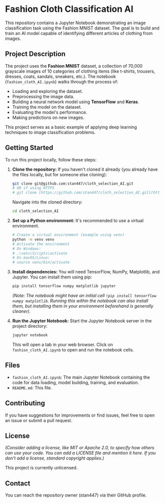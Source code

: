 # Fashion Cloth Classification AI

This repository contains a Jupyter Notebook demonstrating an image classification task using the Fashion MNIST dataset. The goal is to build and train an AI model capable of identifying different articles of clothing from images.

## Project Description

The project uses the **Fashion MNIST** dataset, a collection of 70,000 grayscale images of 10 categories of clothing items (like t-shirts, trousers, dresses, coats, sandals, sneakers, etc.). The notebook (`fashion_cloth_AI.ipynb`) walks through the process of:

* Loading and exploring the dataset.
* Preprocessing the image data.
* Building a neural network model using **TensorFlow** and **Keras**.
* Training the model on the dataset.
* Evaluating the model's performance.
* Making predictions on new images.

This project serves as a basic example of applying deep learning techniques to image classification problems.

## Getting Started

To run this project locally, follow these steps:

1.  **Clone the repository:**
    If you haven't cloned it already (you already have the files locally, but for someone else cloning):
    ```bash
    git clone git@github.com:stan447/cloth_selection_AI.git
    # OR if using HTTPS
    # git clone [https://github.com/stan447/cloth_selection_AI.git](https://github.com/stan447/cloth_selection_AI.git)
    ```
    Navigate into the cloned directory:
    ```bash
    cd cloth_selection_AI
    ```

2.  **Set up a Python environment:**
    It's recommended to use a virtual environment.
    ```bash
    # Create a virtual environment (example using venv)
    python -m venv venv
    # Activate the environment
    # On Windows:
    # .\venv\Scripts\activate
    # On macOS/Linux:
    # source venv/bin/activate
    ```

3.  **Install dependencies:**
    You will need TensorFlow, NumPy, Matplotlib, and Jupyter. You can install them using pip:
    ```bash
    pip install tensorflow numpy matplotlib jupyter
    ```
    *(Note: The notebook might have an initial cell `!pip install tensorflow numpy matplotlib`. Running this within the notebook can also install them, but installing them in your environment beforehand is generally cleaner).*

4.  **Run the Jupyter Notebook:**
    Start the Jupyter Notebook server in the project directory:
    ```bash
    jupyter notebook
    ```
    This will open a tab in your web browser. Click on `fashion_cloth_AI.ipynb` to open and run the notebook cells.

## Files

* `fashion_cloth_AI.ipynb`: The main Jupyter Notebook containing the code for data loading, model building, training, and evaluation.
* `README.md`: This file.

## Contributing

If you have suggestions for improvements or find issues, feel free to open an issue or submit a pull request.

## License

*(Consider adding a license, like MIT or Apache 2.0, to specify how others can use your code. You can add a LICENSE file and mention it here. If you don't add a license, standard copyright applies.)*

This project is currently unlicensed.

## Contact

You can reach the repository owner (stan447) via their GitHub profile.